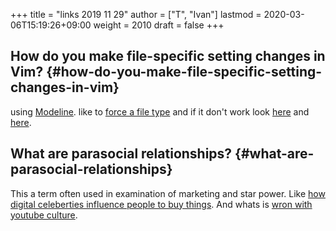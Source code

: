 +++
title = "links 2019 11 29"
author = ["T", "Ivan"]
lastmod = 2020-03-06T15:19:26+09:00
weight = 2010
draft = false
+++

## How do you make file-specific setting changes in Vim? {#how-do-you-make-file-specific-setting-changes-in-vim}

using [Modeline](https://www.howtoforge.com/tutorial/vim-modeline-settings/). like to [force a file type](https://stackoverflow.com/questions/3853028/how-to-force-vim-to-syntax-highlight-a-file-as-html) and if it don't work
look [here](https://superuser.com/questions/323712/modeline-not-work-in-vim) and [here](https://emacs.stackexchange.com/questions/36525/is-there-an-emacs-equivalent-of-vims-modeline-magic).


## What are parasocial relationships? {#what-are-parasocial-relationships}

This a term often used in examination of marketing and star
power. Like [how digital celeberties influence people to buy
things](https://www.sciencedirect.com/science/article/pii/S0747563218302553). And whats is [wron with youtube culture](https://digg.com/2018/parasocial-relationships-shannon-strucci-interview).
